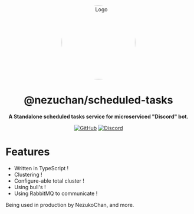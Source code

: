 <div align="center">

<img src="https://i.kagchi.my.id/nezuko.png" alt="Logo" width="200px" height="200px" style="border-radius:50%"/>

# @nezuchan/scheduled-tasks

**A Standalone scheduled tasks service for microserviced "Discord" bot.**

[![GitHub](https://img.shields.io/github/license/nezuchan/scheduled-tasks)](https://github.com/nezuchan/scheduled-tasks/blob/main/LICENSE)
[![Discord](https://discordapp.com/api/guilds/785715968608567297/embed.png)](https://nezu.my.id)

</div>

# Features
- Written in TypeScript !
- Clustering !
- Configure-able total cluster !
- Using bull's !
- Using RabbitMQ to communicate !

Being used in production by NezukoChan, and more.
